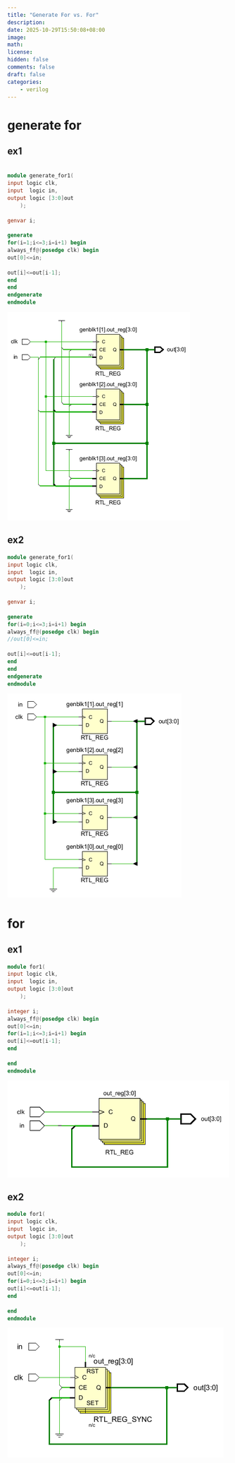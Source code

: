```yaml
---
title: "Generate For vs. For"
description: 
date: 2025-10-29T15:50:08+08:00
image: 
math: 
license: 
hidden: false
comments: false
draft: false
categories:
    - verilog
---
```



# generate for 

## ex1
``` verilog

module generate_for1(
input logic clk,
input  logic in,
output logic [3:0]out
    );
    
genvar i;   

generate 
for(i=1;i<=3;i=i+1) begin
always_ff@(posedge clk) begin
out[0]<=in;

out[i]<=out[i-1];
end
end
endgenerate
endmodule
```
![generate1](generate1.png)

## ex2
```verilog
module generate_for1(
input logic clk,
input  logic in,
output logic [3:0]out
    );
    
genvar i;   

generate 
for(i=0;i<=3;i=i+1) begin
always_ff@(posedge clk) begin
//out[0]<=in;

out[i]<=out[i-1];
end
end
endgenerate
endmodule
```
![generate2](generate2.png)

# for 
## ex1
``` verilog
module for1(
input logic clk,
input  logic in,
output logic [3:0]out
    );
    
integer i;   
always_ff@(posedge clk) begin
out[0]<=in;
for(i=1;i<=3;i=i+1) begin 
out[i]<=out[i-1];
end

end 
endmodule
```
![for1](2.png)

## ex2

```verilog
module for1(
input logic clk,
input  logic in,
output logic [3:0]out
    );
    
integer i;   
always_ff@(posedge clk) begin
out[0]<=in;
for(i=0;i<=3;i=i+1) begin 
out[i]<=out[i-1];
end

end 
endmodule
```

![for2](for2.png)